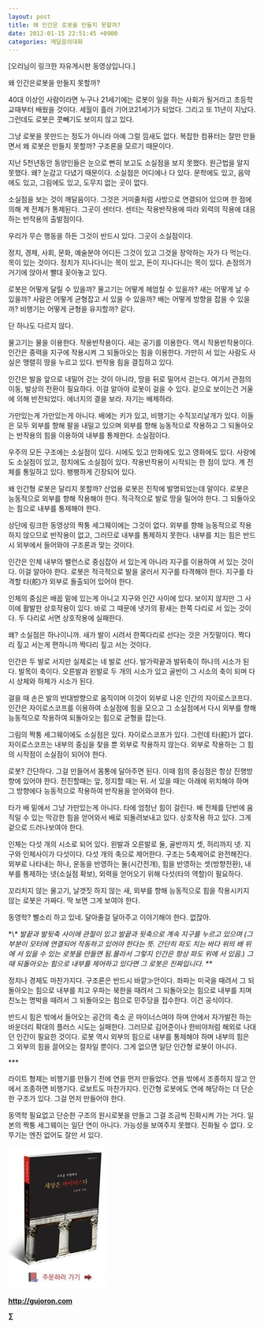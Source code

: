 ```yaml
---
layout: post
title: 왜 인간은 로봇을 만들지 못할까?
date: 2012-01-15 22:51:45 +0900
categories: 깨달음의대화
---
```

[오리님이 링크한 자유게시판 동영상입니다.] 



왜 인간은로봇을 만들지 못할까? 

40대 이상인 사람이라면 누구나 21세기에는 로봇이 일을 하는 사회가 될거라고 초등학교때부터 배웠을 것이다. 세월이 흘러 기어코21세기가 되었다. 그리고 또 11년이 지났다. 그런데도 로봇은 콧빼기도 보이지 않고 있다. 

그냥 로봇을 못만드는 정도가 아니라 아예 그럴 낌새도 없다. 복잡한 컴퓨터는 잘만 만들면서 왜 로봇은 만들지 못할까? 구조론을 모르기 때문이다. 

지난 5천년동안 동양인들은 눈으로 뻔히 보고도 소실점을 보지 못했다. 원근법을 알지 못했다. 왜? 눈감고 다녔기 때문이다. 소실점은 어디에나 다 있다. 문학에도 있고, 음악에도 있고, 그림에도 있고, 도무지 없는 곳이 없다. 

소실점을 보는 것이 깨달음이다. 그것은 거미줄처럼 사방으로 연결되어 있으며 한 점에 의해 계 전체가 통제된다. 그곳이 센터다. 센터는 작용반작용에 따라 외력의 작용에 대응하는 반작용의 출발점이다. 

우리가 무슨 행동을 하든 그것이 반드시 있다. 그곳이 소실점이다. 

정치, 경제, 사회, 문화, 예술분야 어디든 그것이 있고 그것을 장악하는 자가 다 먹는다. 목이 있는 것이다. 정치가 지나다니는 목이 있고, 돈이 지나다니는 목이 있다. 손정의가 거기에 앉아서 빨대 꽂아놓고 있다. 

로봇은 어떻게 달릴 수 있을까? 물고기는 어떻게 헤엄칠 수 있을까? 새는 어떻게 날 수 있을까? 사람은 어떻게 균형잡고 서 있을 수 있을까? 배는 어떻게 방향을 잡을 수 있을까? 비행기는 어떻게 균형을 유지할까? 같다. 

단 하나도 다르지 않다. 

물고기는 물을 이용한다. 작용반작용이다. 새는 공기를 이용한다. 역시 작용반작용이다. 인간은 중력을 지구에 작용시켜 그 되돌아오는 힘을 이용한다. 가만히 서 있는 사람도 사실은 맹렬히 땅을 누르고 있다. 반작용 힘을 결집하고 있다. 

인간은 발을 앞으로 내밀어 걷는 것이 아니라, 땅을 뒤로 밀어서 걷는다. 여기서 관점의 이동, 발상의 전환이 필요하다. 이걸 알아야 로봇이 걸을 수 있다. 겉으로 보이는건 거울에 의해 반전되었다. 에너지의 결을 보라. 자기는 배제하라. 

가만있는게 가만있는게 아니다. 배에는 키가 있고, 비행기는 수직꼬리날개가 있다. 이들은 모두 외부를 향해 팔을 내밀고 있으며 외부를 향해 능동적으로 작용하고 그 되돌아오는 반작용의 힘을 이용하여 내부를 통제한다. 소실점이다. 

우주의 모든 구조에는 소실점이 있다. 시에도 있고 만화에도 있고 영화에도 있다. 사랑에도 소실점이 있고, 정치에도 소실점이 있다. 작용반작용이 시작되는 한 점이 있다. 계 전체를 통일하고 있다. 팽팽하게 긴장되어 있다. 

왜 인간형 로봇은 달리지 못할까? 산업용 로봇은 진작에 발명되었는데 말이다. 로봇은 능동적으로 외부를 향해 작용해야 한다. 적극적으로 발로 땅을 밀어야 한다. 그 되돌아오는 힘으로 내부를 통제해야 한다. 

상단에 링크한 동영상의 짝퉁 세그웨이에는 그것이 없다. 외부를 향해 능동적으로 작용하지 않으므로 반작용이 없고, 그러므로 내부를 통제하지 못한다. 내부를 치는 힘은 반드시 외부에서 들어와야 구조론과 맞는 것이다. 

인간은 인체 내부의 밸런스로 중심잡아 서 있는게 아니라 지구를 이용하여 서 있는 것이다. 이걸 알아야 한다. 로봇은 적극적으로 발을 굴러서 지구를 타격해야 한다. 지구를 타격할 타(舵)가 외부로 돌출되어 있어야 한다. 

인체의 중심은 배꼽 밑에 있는게 아니고 지구와 인간 사이에 있다. 보이지 않지만 그 사이에 활발한 상호작용이 있다. 바로 그 때문에 냇가의 황새는 한쪽 다리로 서 있는 것이다. 두 다리로 서면 상호작용에 실패한다. 

왜? 소실점은 하나이니까. 새가 발이 시려서 한쪽다리로 선다는 것은 거짓말이다. 짝다리 짚고 서는게 편하니까 짝다리 짚고 서는 것이다. 

인간은 두 발로 서지만 실제로는 네 발로 선다. 발가락끝과 발뒤축이 하나의 시소가 된다. 발목이 축이다. 오른발과 왼발로 두 개의 시소가 있고 골반이 그 시소의 축이 되며 다시 상체와 하체가 시소가 된다. 

걸을 때 손은 발의 반대방향으로 움직이며 이것이 외부로 나온 인간의 자이로스코프다. 인간은 자이로스코프를 이용하여 소실점에 힘을 모으고 그 소실점에서 다시 외부를 향해 능동적으로 작용하여 되돌아오는 힘으로 균형을 잡는다. 

그림의 짝퉁 세그웨이에도 소실점은 있다. 자이로스코프가 있다. 그런데 타(舵)가 없다. 자이로스코프는 내부의 중심을 찾을 뿐 외부로 작용하지 않는다. 외부로 작용하는 그 힘의 시작점이 소실점이 되어야 한다. 



로봇? 간단하다. 그걸 만들어서 몸통에 달아주면 된다. 이때 힘의 중심점은 항상 진행방향에 있어야 한다. 전진할때는 앞, 정지할 때는 뒤. 서 있을 때는 아래에 위치해야 하며 그 방향에다 능동적으로 작용하여 반작용을 얻어와야 한다. 



타가 배 밑에서 그냥 가만있는게 아니다. 타에 엄청난 힘이 걸린다. 배 전체를 단번에 움직일 수 있는 막강한 힘을 얻어와서 배로 되돌려보내고 있다. 상호작용 하고 있다. 그게 겉으로 드러나보여야 한다. 

인체는 다섯 개의 시소로 되어 있다. 왼발과 오른발로 둘, 골반까지 셋, 허리까지 넷. 지구와 인체사이가 다섯이다. 다섯 개의 축으로 제어한다. 구조는 5축제어로 완전해진다. 외부로 나타내는 하나, 운동을 반영하는 둘(시간전개), 힘을 반영하는 셋(방향전환), 내부를 통제하는 넷(소실점 확보), 외력을 얻어오기 위해 다섯(타의 역할)이 필요하다. 

꼬리치지 않는 물고기, 날갯짓 하지 않는 새, 외부를 향해 능동적으로 힘을 작용시키지 않는 로봇은 가짜다. 딱 보면 그게 보여야 한다. 

동영학? 뻘소리 하고 있네. 달아줄걸 달아주고 이야기해야 한다. 없잖아. 





\*\\*\* 발끝과 발뒷축 사이에 관절이 있고 발끝과 뒷축으로 계속 지구를 누르고 있으며 (그 부분이 모터에 연결되어 작동하고 있어야 한다는 뜻. 간단히 파도 치는 바다 위의 배 위에 서 있을 수 있는 로봇을 만들면 됨.몰라서 그렇지 인간은 항상 파도 위에 서 있음.) 그때 되돌아오는 힘으로 내부를 제어하고 있다면 그 로봇은 진짜입니다. \*\**







정치나 경제도 마찬가지다. 구조론은 반드시 바깥≫안이다. 좌파는 미국을 때려서 그 되돌아오는 힘으로 내부를 치고 우파는 북한을 때려서 그 되돌아오는 힘으로 내부를 치며 친노는 명박을 때려서 그 되돌아오는 힘으로 민주당을 접수한다. 이건 공식이다.



반드시 힘은 밖에서 들어오는 공간의 축소 곧 마이너스여야 하며 안에서 자가발전 하는 바운더리 확대의 플러스 시도는 실패한다. 그러므로 김어준이나 한비야처럼 해외로 나대던 인간이 필요한 것이다. 로봇 역시 외부의 힘으로 내부를 통제해야 하며 내부의 힘은 그 외부의 힘을 끌어오는 절차일 뿐이다. 그게 없으면 일단 인간형 로봇이 아니다.



\***



라이트 형제는 비행기를 만들기 전에 연을 먼저 만들었다. 연을 밖에서 조종하지 않고 안에서 조종하면 비행기다. 로보트도 마찬가지다. 인간형 로봇에도 연에 해당하는 더 단순한 구조가 있다. 그걸 먼저 만들어야 한다. 



동역학 필요없고 단순한 구조의 원시로봇을 만들고 그걸 조금씩 진화시켜 가는 거다. 일본의 짝퉁 세그웨이는 일단 연이 아니다. 가능성을 보여주지 못했다. 진화될 수 없다. 오뚜기는 엔진 없어도 잘만 서 있다. 









<a href="?mid=book_minus&act=dispBoardWrite" target="_self"><img alt="0.JPG" src="files/attach/images/198/668/222/0.JPG" width="200" height="287" /> </a>


  






**http://gujoron.com**  


**∑**